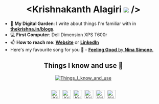 <h1 align="center"> &lt;Krishnakanth Alagiri <img src="https://i.imgur.com/n3l0uQ0.gif"> /&gt;</h1>

- 🌱 **My Digital Garden**: I write about things I'm familiar with in **[thekrishna.in/blogs](https://thekrishna.in/blogs/index.html)**.
- :computer: **First Computer**: Dell Dimension XPS T600r
- 📫 **How to reach me**: **[Website](https://thekrishna.in/)** or **[LinkedIn](https://linkedin.com/in/krishnaalagiri/)**
- Here's my favourite song for you :trumpet: - [**Feeling Good** by **Nina Simone**.](https://youtube.com/watch?v=BNMKGYiJpvg)

<h2 align="center">Things I know and use 🌱</h2>
<p align="center"><a href="https://thekrishna.in/#skills"><img alt="Things_I_know_and_use" src="https://i.imgur.com/a9a5yz6.png" /></a></p>
<h2 align="center"></h2>

<p align="center"><a id="GitHub" href="https://github.com/bearlike/"><img width="27px" src="https://cdn.thekrishna.in/img/icon/gh-profile/gh.png?" alt="Krishnakanth Alagiri - GitHub" /></a>&nbsp;&nbsp;<a id="LinkedIn" href="https://linkedin.com/in/krishnaalagiri/"><img width="27px" src="https://cdn.thekrishna.in/img/icon/gh-profile/linkedin.png?" alt="Krishnakanth Alagiri - LinkedIn" /></a>&nbsp;&nbsp;<a id="Website" href="https://thekrishna.in/"><img width="27px" src="https://cdn.thekrishna.in/img/icon/gh-profile/web.png?" alt="Krishnakanth Alagiri - Website" /></a>&nbsp;&nbsp;<a id="DEV" href="https://dev.to/bearlike/"><img width="27px" src="https://cdn.thekrishna.in/img/icon/gh-profile/dev.png?" alt="Krishnakanth Alagiri - DEV" /></a>&nbsp;&nbsp;<a id="Medium" href="https://krishna-alagiri.medium.com/"><img width="27px" src="https://cdn.thekrishna.in/img/icon/gh-profile/medium.png?" alt="Krishnakanth Alagiri - Medium" /></a>&nbsp;&nbsp;<a id="Mail" href="mailto:krishna.alagiri03@gmail.com"><img width="27px" src="https://cdn.thekrishna.in/img/icon/gh-profile/mail.png" alt="Krishnakanth Alagiri - Mail"/></a></p>

